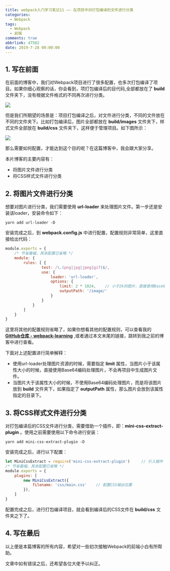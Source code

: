 ```yaml
---
title: webpack入门学习笔记11 —— 在项目中对打包编译的文件进行分类
categories:
  - Webpack
tags:
  - Webpack
  - 前端
comments: true
abbrlink: 47582
date: 2019-7-28 00:00:00
---
```


## 1. 写在前面

在前面的博客中，我们对Webpack项目进行了很多配置，也多次打包编译了项目。如果你细心观察的话，你会看到，项打包编译后的目代码,全部都放在了 **build** 文件夹下，没有根据文件格式的不同再次进行分类。


![](http://q1d2135zd.bkt.clouddn.com//webpack-11-01.png)


但是我们所期望的场景是：项目打包编译之后，对文件进行分类，不同的文件放在不同的文件夹下。比如打包编译后，图片全部都放在 **build/images** 文件夹下，样式文件全部放在 **build/css** 文件夹下，这样便于管理项目。如下图所示：


![](http://q1d2135zd.bkt.clouddn.com//webpack-11-02.png)


那么需要如何配置，才能达到这个目的呢？在这篇博客中，我会跟大家分享。

本片博客的主要内容有：

- 将图片文件进行分类
- 将CSS样式文件进行分类

## 2. 将图片文件进行分类 

想要对图片进行分类，我们需要使用 **url-loader** 来处理图片文件。第一步还是安装该loader，安装命令如下：

```shell
yarn add url-loader -D
```

安装完成之后，到 **webpack.config.js** 中进行配置，配置规则非常简单，这里直接给出代码：

```js
module.exports = {
    /* 节省篇幅，其余配置已省略 */
    module: {
        rules: [ {
                test: /\.(png|jpg|jpeg|gif)$/,
                use: {
                    loader: 'url-loader',
                    options: {
                        limit: 2 * 1024,    // 小于2k的图片，直接使用Base64编码进行处理
                        outputPath: '/image/'
                    }
                }
            }
        ]
    }
}
```

这里将其他的配置规则省略了，如果你想看其他的配置规则，可以查看我的 **[GitHub仓库 - webpack-learning](https://github.com/Fengzhen8023/webpack-learning )** ,或者通过本文末尾的链接，跳转到我之前的博客中进行查看。

下面对上述配置进行简单解释：

- 使用url-loader处理图片资源的时候，需要指定 **limit** 属性，当图片小于该属性大小的时候，直接使用Base64编码处理图片，不会再项目中生成图片文件。
- 当图片大于该属性大小的时候，不使用Base64编码处理图片，而是将该图片放到 **build** 文件夹下，如果指定了 **outputPath** 属性，那么图片会放到该属性指定的目录下。

## 3. 将CSS样式文件进行分类 

对打包编译后的CSS文件进行分类，需要借助一个插件，即：**mini-css-extract-plugin** 。使用之前需要使用以下命令进行安装：

```shell
yarn add mini-css-extract-plugin -D
```

安装完成之后，进行以下配置：

```js
let MiniCssExtract = require('mini-css-extract-plugin')     // 引入插件
/* 节省篇幅，其余配置已省略 */
module.exports = {
    plugins: [
        new MiniCssExtract({
            filename: 'css/main.css'    // 配置CSS输出位置
        }),
    ]
}
```

配置完成之后，进行打包编译项目，就会看到编译后的CSS文件在 **build/css** 文件夹之下了。

## 4. 写在最后

以上便是本篇博客的所有内容，希望对一些初次接触Webpack的前端小白有所帮助。

文章中如有错误之后，还希望各位大佬予以纠正。
